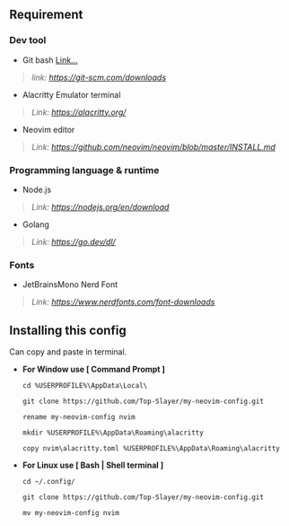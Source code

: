 ## **Requirement**

### **Dev tool**

- Git bash <a href="https://git-scm.com/downloads" target="_blank">Link...</a>

> *link: https://git-scm.com/downloads*

- Alacritty Emulator terminal

> *Link: https://alacritty.org/*

- Neovim editor

> *Link: https://github.com/neovim/neovim/blob/master/INSTALL.md*

### **Programming language & runtime**

- Node.js

> *Link: https://nodejs.org/en/download*

- Golang

> *Link: https://go.dev/dl/*

### **Fonts**

- JetBrainsMono Nerd Font

> *Link: https://www.nerdfonts.com/font-downloads*

## **Installing this config**

Can copy and paste in terminal.

-  **For Window use [ Command Prompt ]**

       cd %USERPROFILE%\AppData\Local\

       git clone https://github.com/Top-Slayer/my-neovim-config.git

       rename my-neovim-config nvim

       mkdir %USERPROFILE%\AppData\Roaming\alacritty

       copy nvim\alacritty.toml %USERPROFILE%\AppData\Roaming\alacritty

- **For Linux use [ Bash | Shell terminal ]**
  
      cd ~/.config/
  
      git clone https://github.com/Top-Slayer/my-neovim-config.git
  
      mv my-neovim-config nvim
